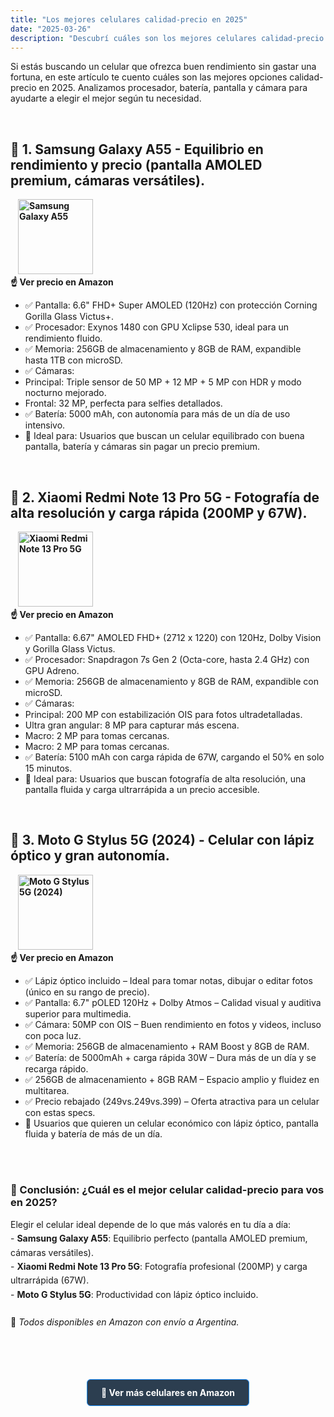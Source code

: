 ```yaml
---
title: "Los mejores celulares calidad-precio en 2025"
date: "2025-03-26"
description: "Descubrí cuáles son los mejores celulares calidad-precio en 2025 y cuál te conviene según tu presupuesto."
---
```


Si estás buscando un celular que ofrezca buen rendimiento sin gastar una fortuna, en este artículo te cuento cuáles son las mejores opciones calidad-precio en 2025.
Analizamos procesador, batería, pantalla y cámara para ayudarte a elegir el mejor según tu necesidad.

<br>

## 📱 1. <strong>Samsung Galaxy A55</strong> - Equilibrio en rendimiento y precio (pantalla AMOLED premium, cámaras versátiles).
<div class="flex items-center gap-10 sm:gap-20">
<div class="hover:scale-105 transition-transform">
 <a href="https://amzn.to/4cdkEqc" style=" text-decoration: none; padding: 8px 12px; border-radius: 5px; font-weight: bold;">
    <img src="https://m.media-amazon.com/images/I/61s7W4UjnoL._AC_SL1500_.jpg" alt="Samsung Galaxy A55" width="120" height="120">
    <br>
    ☝️ Ver precio en Amazon
  </a>
</div>
  <div>
    <ul>
        <li>✅ Pantalla: 6.6" FHD+ Super AMOLED (120Hz) con protección Corning Gorilla Glass Victus+.</li>  
        <li>✅ Procesador: Exynos 1480 con GPU Xclipse 530, ideal para un rendimiento fluido.</li>  
        <li>✅ Memoria: 256GB de almacenamiento y 8GB de RAM, expandible hasta 1TB con microSD.</li>  
        <li>✅ Cámaras:</li>
        <li>Principal: Triple sensor de 50 MP + 12 MP + 5 MP con HDR y modo nocturno mejorado.</li>
        <li>Frontal: 32 MP, perfecta para selfies detallados.</li>
        <li>✅ Batería: 5000 mAh, con autonomía para más de un día de uso intensivo.</li>
        <li>🎯 Ideal para: Usuarios que buscan un celular equilibrado con buena pantalla, batería y cámaras sin pagar un precio premium.</li>
    </ul>
  </div> 
</div>
<br> 

## 📱 2. <strong>Xiaomi Redmi Note 13 Pro 5G</strong> - Fotografía de alta resolución y carga rápida (200MP y 67W). 
<div class="flex items-center gap-10 sm:gap-20"> 
  <div class="hover:scale-105 transition-transform">
    <a href="https://amzn.to/4iLVaCD" style=" text-decoration: none; padding: 8px 12px; border-radius: 5px; font-weight: bold;">
     <img src="https://m.media-amazon.com/images/I/41GK+ItincL._AC_.jpg" alt="Xiaomi Redmi Note 13 Pro 5G" width="120" height="120">
     <br>
     ☝️ Ver precio en Amazon
    </a>
  </div>
  <div>
    <ul>
        <li>✅ Pantalla: 6.67" AMOLED FHD+ (2712 x 1220) con 120Hz, Dolby Vision y Gorilla Glass Victus.</li>  
        <li>✅ Procesador: Snapdragon 7s Gen 2 (Octa-core, hasta 2.4 GHz) con GPU Adreno.</li>  
        <li>✅ Memoria: 256GB de almacenamiento y 8GB de RAM, expandible con microSD. </li>  
        <li>✅ Cámaras:</li>
        <li>Principal: 200 MP con estabilización OIS para fotos ultradetalladas.</li>
        <li>Ultra gran angular: 8 MP para capturar más escena.</li>
        <li>Macro: 2 MP para tomas cercanas.</li>
        <li>Macro: 2 MP para tomas cercanas.</li>
        <li>✅ Batería: 5100 mAh con carga rápida de 67W, cargando el 50% en solo 15 minutos.</li>
        <li>🎯 Ideal para: Usuarios que buscan fotografía de alta resolución, una pantalla fluida y carga ultrarrápida a un precio accesible.</li>
    </ul>
  </div>
</div>

<br> 

## 📱 3. <strong>Moto G Stylus 5G (2024)</strong> - Celular con lápiz óptico y gran autonomía. 
<div class="flex items-center gap-10 sm:gap-20">
<div class="hover:scale-105 transition-transform">
    <a href="https://amzn.to/3FOPvgx" style=" text-decoration: none; padding: 8px 12px; border-radius: 5px; font-weight: bold;">
     <img src="https://m.media-amazon.com/images/I/61LE9-6KxdL._AC_SL1500_.jpg" alt="Moto G Stylus 5G (2024)" width="120" height="120">
     <br>
    ☝️ Ver precio en Amazon
  </a>
</div>
  <div>
    <ul>
        <li>✅ Lápiz óptico incluido – Ideal para tomar notas, dibujar o editar fotos (único en su rango de precio).</li>  
        <li>✅ Pantalla: 6.7" pOLED 120Hz + Dolby Atmos – Calidad visual y auditiva superior para multimedia.</li>  
        <li>✅ Cámara: 50MP con OIS – Buen rendimiento en fotos y videos, incluso con poca luz. </li>  
        <li>✅ Memoria: 256GB de almacenamiento + RAM Boost y 8GB de RAM. </li>  
        <li>✅ Batería: de 5000mAh + carga rápida 30W – Dura más de un día y se recarga rápido.</li>
        <li>✅ 256GB de almacenamiento + 8GB RAM – Espacio amplio y fluidez en multitarea.</li>
        <li>✅ Precio rebajado (249vs.249vs.399) – Oferta atractiva para un celular con estas specs.</li>
        <li>🎯 Usuarios que quieren un celular económico con lápiz óptico, pantalla fluida y batería de más de un día.</li>
    </ul>
  </div>
</div>

<br><br>

<h3 style="margin-bottom: 15px;">📲 Conclusión: ¿Cuál es el mejor celular calidad-precio para vos en 2025?</h3>
<p style="margin-bottom: 20px; line-height: 1.6;">
Elegir el celular ideal depende de lo que más valorés en tu día a día:<br>
- <strong>Samsung Galaxy A55</strong>: Equilibrio perfecto (pantalla AMOLED premium, cámaras versátiles).<br>
- <strong>Xiaomi Redmi Note 13 Pro 5G</strong>: Fotografía profesional (200MP) y carga ultrarrápida (67W).<br>
- <strong>Moto G Stylus 5G</strong>: Productividad con lápiz óptico incluido.<br><br>
📌 <em>Todos disponibles en Amazon con envío a Argentina.</em>
</p>

<br><br>

<div style="text-align: center; margin: 25px 0;">
  <a href="https://amzn.to/3E4eTyi" style="background: #2C3E50; color: white; padding: 12px 22px; border-radius: 6px; font-weight: bold; text-decoration: none; border: 1px solid #1E90FF; transition: all 0.3s ease; display: inline-block;"
     onmouseover="this.style.backgroundColor='#1E3A8A'; this.style.transform='translateY(-2px)';" 
     onmouseout="this.style.backgroundColor='#2C3E50'; this.style.transform='translateY(0)';">
    📱 Ver más celulares en Amazon
  </a>
</div>


